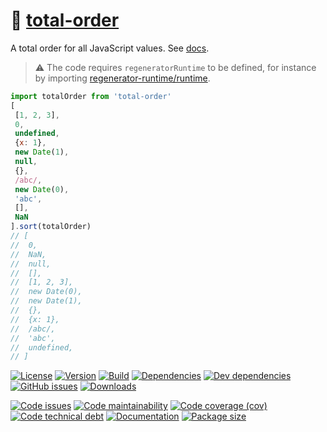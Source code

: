 :clown_face: [total-order](https://aureooms.github.io/js-total-order)
==

A total order for all JavaScript values.
See [docs](https://aureooms.github.io/js-total-order/index.html).

> :warning: The code requires `regeneratorRuntime` to be defined, for instance by importing
> [regenerator-runtime/runtime](https://www.npmjs.com/package/regenerator-runtime).

```js
import totalOrder from 'total-order'
[
 [1, 2, 3],
 0,
 undefined,
 {x: 1},
 new Date(1),
 null,
 {},
 /abc/,
 new Date(0),
 'abc',
 [],
 NaN
].sort(totalOrder)
// [
//  0,
//  NaN,
//  null,
//  [],
//  [1, 2, 3],
//  new Date(0),
//  new Date(1),
//  {},
//  {x: 1},
//  /abc/,
//  'abc',
//  undefined,
// ]
```

[![License](https://img.shields.io/github/license/aureooms/js-total-order.svg)](https://raw.githubusercontent.com/aureooms/js-total-order/main/LICENSE)
[![Version](https://img.shields.io/npm/v/total-order.svg)](https://www.npmjs.org/package/total-order)
[![Build](https://img.shields.io/travis/aureooms/js-total-order/main.svg)](https://travis-ci.org/aureooms/js-total-order/branches)
[![Dependencies](https://img.shields.io/david/aureooms/js-total-order.svg)](https://david-dm.org/aureooms/js-total-order)
[![Dev dependencies](https://img.shields.io/david/dev/aureooms/js-total-order.svg)](https://david-dm.org/aureooms/js-total-order?type=dev)
[![GitHub issues](https://img.shields.io/github/issues/aureooms/js-total-order.svg)](https://github.com/aureooms/js-total-order/issues)
[![Downloads](https://img.shields.io/npm/dm/total-order.svg)](https://www.npmjs.org/package/total-order)

[![Code issues](https://img.shields.io/codeclimate/issues/aureooms/js-total-order.svg)](https://codeclimate.com/github/aureooms/js-total-order/issues)
[![Code maintainability](https://img.shields.io/codeclimate/maintainability/aureooms/js-total-order.svg)](https://codeclimate.com/github/aureooms/js-total-order/trends/churn)
[![Code coverage (cov)](https://img.shields.io/codecov/c/gh/aureooms/js-total-order/main.svg)](https://codecov.io/gh/aureooms/js-total-order)
[![Code technical debt](https://img.shields.io/codeclimate/tech-debt/aureooms/js-total-order.svg)](https://codeclimate.com/github/aureooms/js-total-order/trends/technical_debt)
[![Documentation](https://aureooms.github.io/js-total-order/badge.svg)](https://aureooms.github.io/js-total-order/source.html)
[![Package size](https://img.shields.io/bundlephobia/minzip/total-order)](https://bundlephobia.com/result?p=total-order)
